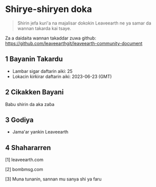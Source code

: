 # Shirye-shiryen doka

>Shirin jefa kuri'a na majalisar dokokin Leaveearth ne ya samar da wannan takarda kai tsaye.

Za a daidaita wannan takaddar zuwa github: https://github.com/leaveearthgit/leaveearth-community-document

## 1 Bayanin Takardu

- Lambar sigar daftarin aiki: 25
- Lokacin ƙirƙirar daftarin aiki: 2023-06-23 (GMT)

## 2 Cikakken Bayani

Babu shirin da aka zaɓa

## 3 Godiya
* Jama'ar yankin Leaveearth

## 4 Shahararren
[1] leaveearth.com

[2] bombmsg.com

[3] Muna tunanin, sannan mu sanya shi ya faru